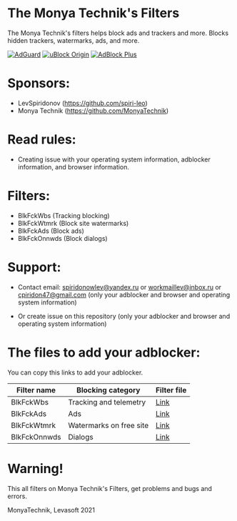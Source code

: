 # The Monya Technik's Filters
The Monya Technik's filters helps block ads and trackers and more. Blocks hidden trackers, watermarks, ads, and more.

[![AdGuard](https://img.shields.io/badge/AdGuard-supports-green.svg)](https://img.shields.io/badge/AdGuard-supports-green.svg)
[![uBlock Origin](https://img.shields.io/badge/uBlock-supports-green.svg)](https://img.shields.io/badge/AdGuard-supports-green.svg)
[![AdBlock Plus](https://img.shields.io/badge/AdBlockPlus-supports-green.svg)](https://img.shields.io/badge/AdGuard-supports-green.svg)
# Sponsors:
+ LevSpiridonov (https://github.com/spiri-leo)
+ Monya Technik (https://github.com/MonyaTechnik)

# Read rules:
+ Creating issue with your operating system information, adblocker information, and browser information.

# Filters:
+ BlkFckWbs (Tracking blocking)
+ BlkFckWtmrk (Block site watermarks)
+ BlkFckAds (Block ads)
+ BlkFckOnnwds (Block dialogs)

# Support:
* Contact email: spiridonowlev@yandex.ru or workmaillev@inbox.ru or cpiridon47@gmail.com (only your adblocker and browser and operating system information)

* Or create issue on this repository (only your adblocker and browser and operating system information)

# The files to add your adblocker:
You can copy this links to add your adblocker.

| Filter name  | Blocking category       | Filter file |
| -----------  | -----------------       | ----------- |
| BlkFckWbs    | Tracking and telemetry  | [Link](https://raw.githubusercontent.com/MonyaTechnik/themtfilters/main/blkfckwbs/blkfckwbs.txt)       | 
| BlkFckAds    | Ads                     | [Link](https://raw.githubusercontent.com/MonyaTechnik/themtfilters/main/blkfckads/blkfckads.txt)       |
| BlkFckWtmrk  | Watermarks on free site | [Link](https://raw.githubusercontent.com/MonyaTechnik/themtfilters/main/blkfckwtmrk/blkfckwtmrk.txt)   |
| BlkFckOnnwds | Dialogs                 | [Link](https://raw.githubusercontent.com/MonyaTechnik/themtfilters/main/blkfckonnwds/blkfckonnwds.txt) |

# Warning!
This all filters on Monya Technik's Filters, get problems and bugs and errors.

MonyaTechnik, Levasoft 2021
